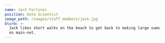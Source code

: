 ```yaml
---
name: Jack Forlines
position: Data Scientist
image_path: /images/staff_members/jack.jpg
blurb: >-
  Jack likes short walks on the beach to get back to making large sums of money
  on main-net.
---
```

